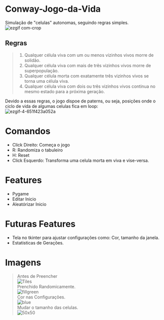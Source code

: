 # Conway-Jogo-da-Vida
Simulação de "celulas" autonomas, seguindo regras simples.<br>
![ezgif com-crop](https://user-images.githubusercontent.com/12675265/63235676-d7f60280-c210-11e9-9821-b896aaff9f93.gif)

## Regras
> 1. Qualquer célula viva com um ou menos vizinhos vivos morre de solidão.<br>
> 2. Qualquer célula viva com mais de três vizinhos vivos morre de superpopulação.<br>
> 3. Qualquer célula morta com exatamente três vizinhos vivos se torna uma célula viva.<br>
> 4. Qualquer célula viva com dois ou três vizinhos vivos continua no mesmo estado para a próxima geração.<br>

  Devido a essas regras, o jogo dispoe de paterns, ou seja, posições onde o ciclo de vida de algumas celulas fica em loop:<br>
  ![ezgif-4-651f423a052a](https://user-images.githubusercontent.com/12675265/63234339-3ae49b00-c20b-11e9-8244-fbe856456381.gif)


# Comandos
* Click Direito: Começa o jogo<br>
* R: Randomiza o tabuleiro<br>
* H: Reset<br>
* Click Esquerdo: Transforma uma celula morta em viva e vise-versa.<br>

# Features
* Pygame<br>
* Editar Inicio<br>
* Aleatórizar Inicio<br>

# Futuras Features
* Tela no tkinter para ajustar configurações como: Cor, tamanho da janela.
* Estatisticas de Gerações.

# Imagens
> Antes de Preencher<br>
![Tiles](https://user-images.githubusercontent.com/12675265/63233782-7b8ee500-c208-11e9-9575-a2d663187cc4.png)<br>
> Prenchido Randomicamente.<br>
![fillgreen](https://user-images.githubusercontent.com/12675265/63233784-7df13f00-c208-11e9-9fae-b0947dbbe099.png)<br>
> Cor nas Configurações.<br>
![blue](https://user-images.githubusercontent.com/12675265/63234503-d70ea200-c20b-11e9-92cd-ad7e51068cf0.png)<br>
> Mudar o tamanho das celulas.<br>
![50x50](https://user-images.githubusercontent.com/12675265/63234505-d970fc00-c20b-11e9-987a-459faca33890.png)<br>
